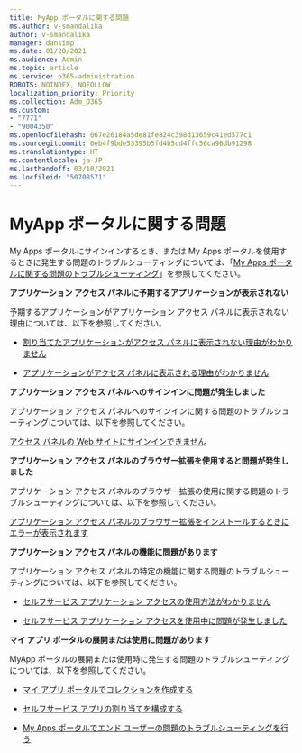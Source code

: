 ```yaml
---
title: MyApp ポータルに関する問題
ms.author: v-smandalika
author: v-smandalika
manager: dansimp
ms.date: 01/20/2021
ms.audience: Admin
ms.topic: article
ms.service: o365-administration
ROBOTS: NOINDEX, NOFOLLOW
localization_priority: Priority
ms.collection: Adm_O365
ms.custom:
- "7771"
- "9004350"
ms.openlocfilehash: 067e26184a5de81fe824c398d13659c41ed577c1
ms.sourcegitcommit: 0eb4f9bde53395b5fd4b5cd4ffc56ca96db91298
ms.translationtype: HT
ms.contentlocale: ja-JP
ms.lasthandoff: 03/10/2021
ms.locfileid: "50708571"
---
```

# <a name="myapps-portal-issues"></a>MyApp ポータルに関する問題

My Apps ポータルにサインインするとき、または My Apps ポータルを使用するときに発生する問題のトラブルシューティングについては、「[My Apps ポータルに関する問題のトラブルシューティング](https://docs.microsoft.com/azure/active-directory/user-help/my-apps-portal-end-user-troubleshoot)」を参照してください。

**アプリケーション アクセス パネルに予期するアプリケーションが表示されない**

予期するアプリケーションがアプリケーション アクセス パネルに表示されない理由については、以下を参照してください。

- [割り当てたアプリケーションがアクセス パネルに表示されない理由がわかりません](https://docs.microsoft.com/azure/active-directory/manage-apps/application-sign-in-other-problem-access-panel)
     
- [アプリケーションがアクセス パネルに表示される理由がわかりません](https://docs.microsoft.com/azure/active-directory/manage-apps/application-sign-in-other-problem-access-panel)

**アプリケーション アクセス パネルへのサインインに問題が発生しました**

アプリケーション アクセス パネルへのサインインに関する問題のトラブルシューティングについては、以下を参照してください。

[アクセス パネルの Web サイトにサインインできません](https://docs.microsoft.com/azure/active-directory/manage-apps/application-sign-in-other-problem-access-panel)

**アプリケーション アクセス パネルのブラウザー拡張を使用すると問題が発生しました**

アプリケーション アクセス パネルのブラウザー拡張の使用に関する問題のトラブルシューティングについては、以下を参照してください。

[アプリケーション アクセス パネルのブラウザー拡張をインストールするときにエラーが表示されます](https://docs.microsoft.com/azure/active-directory/application-access-panel-extension-problem-installing/)

**アプリケーション アクセス パネルの機能に問題があります**

アプリケーション アクセス パネルの特定の機能に関する問題のトラブルシューティングについては、以下を参照してください。

- [セルフサービス アプリケーション アクセスの使用方法がわかりません](https://docs.microsoft.com/azure/active-directory/manage-apps/access-panel-manage-self-service-access) 

- [セルフサービス アプリケーション アクセスを使用中に問題が発生しました](https://docs.microsoft.com/azure/active-directory/manage-apps/access-panel-manage-self-service-access)
    
**マイ アプリ ポータルの展開または使用に問題があります**

MyApp ポータルの展開または使用時に発生する問題のトラブルシューティングについては、以下を参照してください。

- [マイ アプリ ポータルでコレクションを作成する](https://docs.microsoft.com/azure/active-directory/manage-apps/access-panel-collections) 
    
- [セルフサービス アプリの割り当てを構成する](https://docs.microsoft.com/azure/active-directory/manage-apps/manage-self-service-access)
     
- [My Apps ポータルでエンド ユーザーの問題のトラブルシューティングを行う](https://docs.microsoft.com/azure/active-directory/user-help/my-apps-portal-end-user-troubleshoot)



